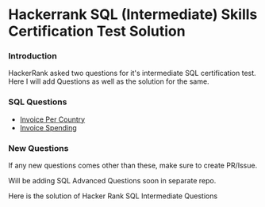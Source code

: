 # Hackerrank SQL (Intermediate) Skills Certification Test Solution

### Introduction
HackerRank asked two questions for it's intermediate SQL certification test. Here I will add Questions as well as the solution for the same.

### SQL Questions
* [Invoice Per Country](https://github.com/mehrotrasahil/-hackerrank-SQL-intermediate-skills-certification-test-solution/blob/main/invoice_per_country.sql)
* [Invoice Spending](https://github.com/mehrotrasahil/-hackerrank-SQL-intermediate-skills-certification-test-solution/blob/main/invoice_spending.sql)


### New Questions
If any new questions comes other than these, make sure to create PR/Issue.

Will be adding SQL Advanced Questions soon in separate repo.

Here is the solution of Hacker Rank SQL Intermediate Questions
